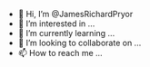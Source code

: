 - 👋 Hi, I’m @JamesRichardPryor
- 👀 I’m interested in ...
- 🌱 I’m currently learning ...
- 💞️ I’m looking to collaborate on ...
- 📫 How to reach me ...

<!---
JamesRichardPryor/JamesRichardPryor is a ✨ special ✨ repository because its `README.md` (this file) appears on your GitHub profile.
You can click the Preview link to take a look at your changes.
--->
